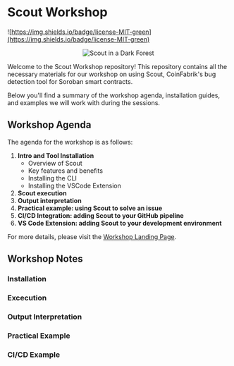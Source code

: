 # Scout Workshop

![https://img.shields.io/badge/license-MIT-green](https://img.shields.io/badge/license-MIT-green)

<p align="center">
  <img src="scout_workshop_banner.png" alt="Scout in a Dark Forest" center  />
</p>

Welcome to the Scout Workshop repository! This repository contains all the necessary materials for our workshop on using Scout, CoinFabrik's bug detection tool for Soroban smart contracts. 

Below you'll find a summary of the workshop agenda, installation guides, and examples we will work with during the sessions.

## Workshop Agenda

The agenda for the workshop is as follows:

1. **Intro and Tool Installation**
   - Overview of Scout
   - Key features and benefits
   - Installing the CLI
   - Installing the VSCode Extension
3. **Scout execution**
4. **Output interpretation**
5. **Practical example: using Scout to solve an issue**
6. **CI/CD Integration: adding Scout to your GitHub pipeline**
7. **VS Code Extension: adding Scout to your development environment**

For more details, please visit the [Workshop Landing Page](https://www.coinfabrik.com/scout-workshops/).

## Workshop Notes

### Installation

### Excecution

### Output Interpretation

### Practical Example

### CI/CD Example



